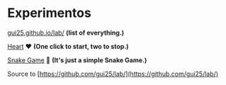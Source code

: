 # Experimentos 

[gui25.github.io/lab/](https://gui25.github.io/lab/)  **(list of everything.)**

[Heart](https://gui25.github.io/lab/heart/) ❤️ **(One click to start, two to stop.)**

[Snake Game](https://gui25.github.io/lab/sneakgame/) 🐍 **(It's just a simple Snake Game.)**

Source to [https://github.com/gui25/lab/](https://github.com/gui25/lab/)
